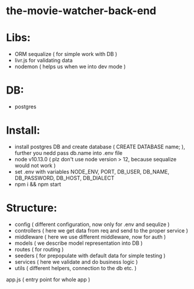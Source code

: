 # the-movie-watcher-back-end

# Libs:

- ORM sequalize ( for simple work with DB )
- livr.js for validating data
- nodemon ( helps us when we into dev mode )

# DB:

- postgres

# Install:

- install postgres DB and create database ( CREATE DATABASE name; ), further you nedd pass db.name into .env file
- node v10.13.0 ( plz don't use node version > 12, because sequalize would not work )
- set .env with variables NODE_ENV, PORT, DB_USER, DB_NAME, DB_PASSWORD, DB_HOST, DB_DIALECT
- npm i && npm start

# Structure: 

- config ( different configuration, now only for .env and sequlize )
- controllers ( here we get data from req and send to the proper service )
- middleware ( here we use different middleware, now for auth )
- models ( we describe model representation into DB )
- routes ( for routing )
- seeders ( for prepopulate with default data for simple testing )
- services ( here we validate and do business logic )
- utils ( different helpers, connection to the db etc. )

app.js ( entry point for whole app )
